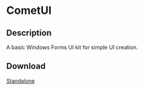 # CometUI
## Description
A basic Windows Forms UI kit for simple UI creation.

## Download
[Standalone](https://github.com/Lexz-08/CometUI/releases/download/1.0.0/CometUI.dll)
